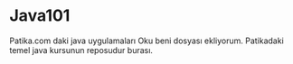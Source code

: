 # Java101
Patika.com daki java uygulamaları
Oku beni dosyası ekliyorum.
Patikadaki temel java kursunun reposudur burası.
